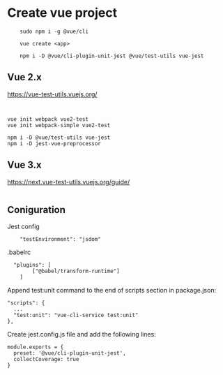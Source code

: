 # Create vue project
```
    sudo npm i -g @vue/cli

    vue create <app>

    npm i -D @vue/cli-plugin-unit-jest @vue/test-utils vue-jest
```

## Vue 2.x
https://vue-test-utils.vuejs.org/

```


vue init webpack vue2-test
vue init webpack-simple vue2-test

npm i -D @vue/test-utils vue-jest
npm i -D jest-vue-preprocessor
```



## Vue 3.x
https://next.vue-test-utils.vuejs.org/guide/

```

```

## Coniguration
Jest config
```
    "testEnvironment": "jsdom"
```  

.babelrc
```
  "plugins": [
        ["@babel/transform-runtime"]
    ]
```

Append test:unit command to the end of scripts section in package.json:
```
"scripts": {
  ...
  "test:unit": "vue-cli-service test:unit"
},
```

Create jest.config.js file and add the following lines:
```
module.exports = {
  preset: '@vue/cli-plugin-unit-jest',
  collectCoverage: true
}
```


